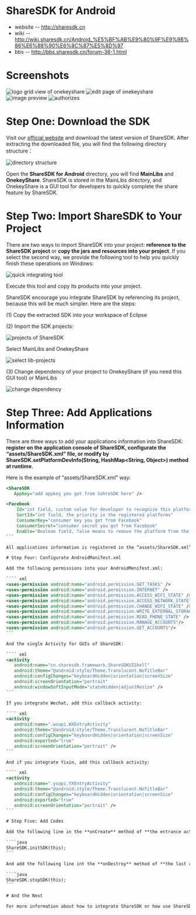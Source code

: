 # ShareSDK for Android
- website -- http://sharesdk.cn
- wiki -- http://wiki.sharesdk.cn/Android_%E5%BF%AB%E9%80%9F%E9%9B%86%E6%88%90%E6%8C%87%E5%8D%97
- bbs -- http://bbs.sharesdk.cn/forum-36-1.html

# Screenshots
![logo grid view of onekeyshare](http://wiki.sharesdk.cn/images/thumb/a/ad/p4.png/337px-p4.png)
![edit page of onekeyshare](http://wiki.sharesdk.cn/images/thumb/b/b1/p5.png/337px-p5.png)
![image preview](http://wiki.sharesdk.cn/images/thumb/8/88/p6.png/337px-p6.png)
![authorizes](http://wiki.sharesdk.cn/images/thumb/6/69/p7.png/337px-p7.png)

# Step One: Download the SDK

Visit our [official website](http://sharesdk.cn/) and download the latest version of ShareSDK. After extracting the downloaded file, you will find the following directory structure：

![directory structure](http://wiki.sharesdk.cn/images/7/71/wiki_and_fi_1.png)

Open the **ShareSDK for Android** directory, you will find **MainLibs** and **OnekeyShare**. ShareSDK is stored in the MainLibs directory, and OnekeyShare is a GUI tool for developers to quickly complete the share feature by ShareSDK.

# Step Two: Import ShareSDK to Your Project

There are two ways to import ShareSDK into your project: **reference to the ShareSDK project** or **copy the jars and resources into your project**. If you select the second way, we provide the following tool to help you quickly finish these operations on Windows:

![quick integrating tool](http://wiki.sharesdk.cn/images/8/89/wiki_and_fi_15.png)

Execute this tool and copy its products into your project.

ShareSDK encourage you integrate ShareSDK by referencing its project, because this will be much simpler. Here are the steps:

(1) Copy the extracted SDK into your workspace of Eclipse

(2) Import the SDK projects:

![projects of ShareSDK](http://wiki.sharesdk.cn/images/6/64/p1.png)

Select MainLibs and OnekeyShare

![select lib-projects](http://wiki.sharesdk.cn/images/0/0f/p2.png)

(3) Change dependency of your project to OnekeyShare (if you need this GUI tool) or MainLibs

![change dependency](http://wiki.sharesdk.cn/images/thumb/2/2d/p3.png/534px-p3.png)

# Step Three: Add Applications Information

There are three ways to add your applications information into ShareSDK: **register on the application console of ShareSDK, configurate the “assets/ShareSDK.xml” file, or modify by ShareSDK.setPlatformDevInfo(String, HashMap<String, Object>) method at runtime.**

Here is the example of “assets/ShareSDK.xml” way:

```` xml
<ShareSDK
   AppKey="add appkey you got from SahreSDK here" />

<Facebook
    Id="int field, custom value for developer to recognize this platform"
    SortId="int field, the priority in the registered platforms"
    ConsumerKey="consumer key you got from Facebook"
    ConsumerSecret="consumer secret you got from Facebook"
    Enable="Boolean field, false means to remove the platform from the registered platforms" />
```

All applications information is registered in the “assets/ShareSDK.xml” of ShareSDK Sample project.

# Step Four: Configurate AndroidManifest.xml

Add the following permissions into your AndroidMenifest.xml:

```` xml
<uses-permission android:name="android.permission.GET_TASKS" />
<uses-permission android:name="android.permission.INTERNET" />
<uses-permission android:name="android.permission.ACCESS_WIFI_STATE" />
<uses-permission android:name="android.permission.ACCESS_NETWORK_STATE" />
<uses-permission android:name="android.permission.CHANGE_WIFI_STATE" />
<uses-permission android:name="android.permission.WRITE_EXTERNAL_STORAGE" />
<uses-permission android:name="android.permission.READ_PHONE_STATE" />
<uses-permission android:name="android.permission.MANAGE_ACCOUNTS"/>
<uses-permission android:name="android.permission.GET_ACCOUNTS"/>
```

And the single Activity for GUIs of ShareSDK:

```` xml
<activity
   android:name="cn.sharesdk.framework.ShareSDKUIShell"
   android:theme="@android:style/Theme.Translucent.NoTitleBar"
   android:configChanges="keyboardHidden|orientation|screenSize"
   android:screenOrientation="portrait"
   android:windowSoftInputMode="stateHidden|adjustResize" />
```

If you integrate Wechat, add this callback activity:

```` xml
<activity
   android:name=".wxapi.WXEntryActivity"
   android:theme="@android:style/Theme.Translucent.NoTitleBar"
   android:configChanges="keyboardHidden|orientation|screenSize"
   android:exported="true"
   android:screenOrientation="portrait" />
```

And if you integrate Yixin, add this callback activity:

```` xml
<activity
   android:name=".yxapi.YXEntryActivity"
   android:theme="@android:style/Theme.Translucent.NoTitleBar"
   android:configChanges="keyboardHidden|orientation|screenSize"
   android:exported="true"
   android:screenOrientation="portrait" />
```

# Step Five: Add Codes

Add the following line in the **onCreate** method of **the entrance activity**:

````java
ShareSDK.initSDK(this);
```

And add the following line int the **onDestroy** method of **the last activity**:

````java
ShareSDK.stopSDK(this);
```

# And the Next

For more information about how to integrate ShareSDK or how use ShareSDK to get your friends list, following someone, share statuses, etc. please visit our [official wiki](http://wiki.sharesdk.cn/Android_%E5%BF%AB%E9%80%9F%E9%9B%86%E6%88%90%E6%8C%87%E5%8D%97).
